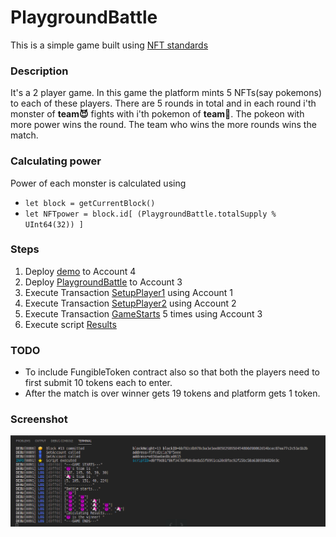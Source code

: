 # PlaygroundBattle

This is a simple game built using [NFT standards](https://github.com/onflow/flow-nft)


### Description

It's a 2 player game. In this game the platform mints 5 NFTs(say pokemons) to each of these players. There are 5 rounds in total and in each round i'th monster of **team😈** fights with i'th pokemon of **team🦄**. The pokeon with more power wins the round. The team who wins the more rounds wins the match.  


### Calculating power

Power of each monster is calculated using 
- `let block = getCurrentBlock()` 
- `let NFTpower = block.id[ (PlaygroundBattle.totalSupply % UInt64(32)) ]`


### Steps

1) Deploy [demo](demo.cdc) to Account 4
2) Deploy [PlaygroundBattle](PlaygroundBattle.cdc) to Account 3
3) Execute Transaction [SetupPlayer1](SetupPlayer1.cdc) using Account 1
4) Execute Transaction [SetupPlayer2](SetupPlayer2) using Account 2
5) Execute Transaction [GameStarts](GameStarts.cdc) 5 times using Account 3
6) Execute script [Results](Results.cdc)


### TODO

- To include FungibleToken contract also so that both the players need to first submit 10 tokens each to enter. 
- After the match is over winner gets 19 tokens and platform gets 1 token.

### Screenshot
![x.x](results.png)


